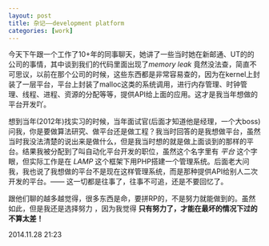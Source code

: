 ```yaml
---
layout: post
title: 杂记——development platform
categories: [work]
---
```


今天下午跟一个工作了10+年的同事聊天，她讲了一些当时她在新邮通、UT的的公司的事情，其中谈到我们的代码里面出现了*memory leak* 竟然没法查，简直不可思议，以前在那个公司的时候，这些东西都是非常容易查的，因为在kernel上封装了一层平台，平台上封装了malloc这类的系统调用，进行内存管理、时钟管理、线程、进程、资源的分配等等，提供API给上面的应用。这才是我当年想做的平台开发吖。

想到当年(2012年)找实习的时候，当年面试官(后面才知道他是经理，一个大boss)问我，你是要做算法研究、做平台还是做工程？我当时回答的是我想做平台，虽然当时我没法清楚的说出来是做什么，但是我当时想的就是做上面谈到的那样的平台。结果我被分配到了叫自动化平台开发的职位，虽然这个名字里有 *平台* 这个字眼，但实际工作是在 *LAMP* 这个框架下用PHP搭建一个管理系统。后面老大问我，我也说了我想做的平台不是现在这样管理系统，而是那种提供API给别人二次开发的平台。—— 这一切都是往事了，往事不可追，还是不要回忆了。

跟他们聊的越多越觉得，很多东西是命，要拼RP的，不是努力就能做到的。虽然如此，但是我还是选择努力 ，因为我觉得 **只有努力了，才能在最坏的情况下过的不算太差！**

2014.11.28 21:23